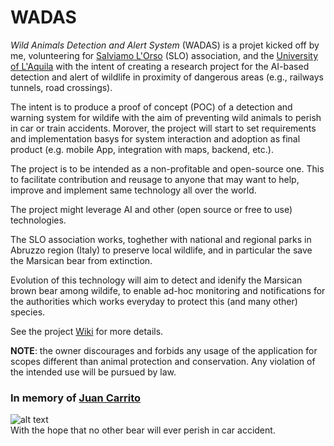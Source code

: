 # WADAS
*Wild Animals Detection and Alert System* (WADAS) is a projet kicked off by me, volunteering for [Salviamo L'Orso](https://www.salviamolorso.it/en/) (SLO) association, and the [University of L'Aquila](https://www.univaq.it/) with the intent of creating a research project for the AI-based detection and alert of wildlife in proximity of dangerous areas (e.g., railways tunnels, road crossings).

The intent is to produce a proof of concept (POC) of a detection and warning system for wildife with the aim of preventing wild animals to perish in car or train accidents. Morover, the project will start to set requirements and implementation basys for system interaction and adoption as final product (e.g. mobile App, integration with maps, backend, etc.).

The project is to be intended as a non-profitable and open-source one. This to facilitate contribution and reusage to anyone that may want to help, improve and implement same technology all over the world. 

The project might leverage AI and other (open source or free to use) technologies.

The SLO association works, toghether with national and regional parks in Abruzzo region (Italy) to preserve local wildlife, and in particular the save the Marsican bear from extinction.

Evolution of this technology will aim to detect and idenify the Marsican brown bear among wildife, to enable ad-hoc monitoring and notifications for the authorities which works everyday to protect this (and many other) species.

See the project [Wiki](https://github.com/stefanodellosa-personal/WADAS/wiki) for more details.

**NOTE**: the owner discourages and forbids any usage of the application for scopes different than animal protection and conservation. Any violation of the intended use will be pursued by law.

### In memory of [Juan Carrito](https://www.parcoabruzzo.it/pagina.php?id=130)<br/>
![alt text](https://www.parcoabruzzo.it/fotoGallery/49995_4_PNALM.jpeg)
<br/>With the hope that no other bear will ever perish in car accident.
